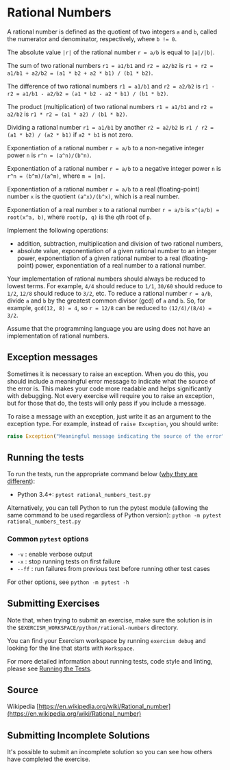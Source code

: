 # Rational Numbers

A rational number is defined as the quotient of two integers `a` and `b`, called the numerator and denominator, respectively, where `b != 0`.

The absolute value `|r|` of the rational number `r = a/b` is equal to `|a|/|b|`.

The sum of two rational numbers `r1 = a1/b1` and `r2 = a2/b2` is `r1 + r2 = a1/b1 + a2/b2 = (a1 * b2 + a2 * b1) / (b1 * b2)`.

The difference of two rational numbers `r1 = a1/b1` and `r2 = a2/b2` is `r1 - r2 = a1/b1 - a2/b2 = (a1 * b2 - a2 * b1) / (b1 * b2)`.

The product (multiplication) of two rational numbers `r1 = a1/b1` and `r2 = a2/b2` is `r1 * r2 = (a1 * a2) / (b1 * b2)`.

Dividing a rational number `r1 = a1/b1` by another `r2 = a2/b2` is `r1 / r2 = (a1 * b2) / (a2 * b1)` if `a2 * b1` is not zero.

Exponentiation of a rational number `r = a/b` to a non-negative integer power `n` is `r^n = (a^n)/(b^n)`.

Exponentiation of a rational number `r = a/b` to a negative integer power `n` is `r^n = (b^m)/(a^m)`, where `m = |n|`.

Exponentiation of a rational number `r = a/b` to a real (floating-point) number `x` is the quotient `(a^x)/(b^x)`, which is a real number.

Exponentiation of a real number `x` to a rational number `r = a/b` is `x^(a/b) = root(x^a, b)`, where `root(p, q)` is the `q`th root of `p`.

Implement the following operations:
 - addition, subtraction, multiplication and division of two rational numbers,
 - absolute value, exponentiation of a given rational number to an integer power, exponentiation of a given rational number to a real (floating-point) power, exponentiation of a real number to a rational number.

Your implementation of rational numbers should always be reduced to lowest terms. For example, `4/4` should reduce to `1/1`, `30/60` should reduce to `1/2`, `12/8` should reduce to `3/2`, etc. To reduce a rational number `r = a/b`, divide `a` and `b` by the greatest common divisor (gcd) of `a` and `b`. So, for example, `gcd(12, 8) = 4`, so `r = 12/8` can be reduced to `(12/4)/(8/4) = 3/2`.

Assume that the programming language you are using does not have an implementation of rational numbers.

## Exception messages

Sometimes it is necessary to raise an exception. When you do this, you should include a meaningful error message to
indicate what the source of the error is. This makes your code more readable and helps significantly with debugging. Not
every exercise will require you to raise an exception, but for those that do, the tests will only pass if you include
a message.

To raise a message with an exception, just write it as an argument to the exception type. For example, instead of
`raise Exception`, you should write:

```python
raise Exception("Meaningful message indicating the source of the error")
```

## Running the tests

To run the tests, run the appropriate command below ([why they are different](https://github.com/pytest-dev/pytest/issues/1629#issue-161422224)):

- Python 3.4+: `pytest rational_numbers_test.py`

Alternatively, you can tell Python to run the pytest module (allowing the same command to be used regardless of Python version):
`python -m pytest rational_numbers_test.py`

### Common `pytest` options

- `-v` : enable verbose output
- `-x` : stop running tests on first failure
- `--ff` : run failures from previous test before running other test cases

For other options, see `python -m pytest -h`

## Submitting Exercises

Note that, when trying to submit an exercise, make sure the solution is in the `$EXERCISM_WORKSPACE/python/rational-numbers` directory.

You can find your Exercism workspace by running `exercism debug` and looking for the line that starts with `Workspace`.

For more detailed information about running tests, code style and linting,
please see [Running the Tests](http://exercism.io/tracks/python/tests).

## Source

Wikipedia [https://en.wikipedia.org/wiki/Rational_number](https://en.wikipedia.org/wiki/Rational_number)

## Submitting Incomplete Solutions

It's possible to submit an incomplete solution so you can see how others have completed the exercise.
